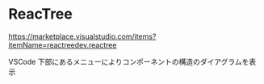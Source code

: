# ReacTree

<https://marketplace.visualstudio.com/items?itemName=reactreedev.reactree>

VSCode 下部にあるメニューによりコンポーネントの構造のダイアグラムを表示
